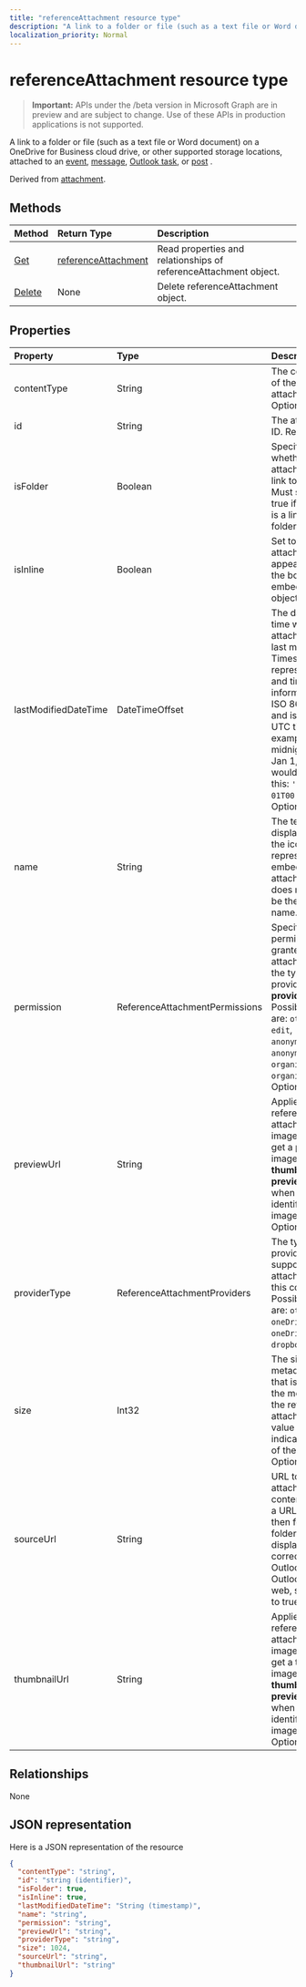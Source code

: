 ```yaml
---
title: "referenceAttachment resource type"
description: "A link to a folder or file (such as a text file or Word document) on a OneDrive for Business cloud drive, or other supported storage locations, attached to "
localization_priority: Normal
---
```


# referenceAttachment resource type

> **Important:** APIs under the /beta version in Microsoft Graph are in preview and are subject to change. Use of these APIs in production applications is not supported.

A link to a folder or file (such as a text file or Word document) on a OneDrive for Business cloud drive, or other supported storage locations, attached to 
an [event](../resources/event.md), [message](../resources/message.md), [Outlook task](../resources/outlooktask.md), or [post](../resources/post.md) .

Derived from [attachment](attachment.md).

## Methods

| Method       | Return Type  |Description|
|:---------------|:--------|:----------|
|[Get](../api/attachment-get.md) | [referenceAttachment](referenceattachment.md) |Read properties and relationships of referenceAttachment object.|
|[Delete](../api/attachment-delete.md) | None |Delete referenceAttachment object. |

## Properties
| Property	   | Type	|Description|
|:---------------|:--------|:----------|
|contentType|String|The content type of the attachment. Optional.|
|id|String|The attachment ID.  Read-only.|
|isFolder|Boolean|Specifies whether the attachment is a link to a folder. Must set this to true if **sourceUrl** is a link to a folder. Optional.|
|isInline|Boolean|Set to true if the attachment appears inline in the body of the embedding object. Optional.|
|lastModifiedDateTime|DateTimeOffset|The date and time when the attachment was last modified. The Timestamp type represents date and time information using ISO 8601 format and is always in UTC time. For example, midnight UTC on Jan 1, 2014 would look like this: `'2014-01-01T00:00:00Z'`. Optional.|
|name|String|The text that is displayed below the icon representing the embedded attachment. This does not need to be the actual file name. Required.|
|permission|ReferenceAttachmentPermissions|Specifies the permissions granted for the attachment by the type of provider in **providerType**. Possible values are: `other`, `view`, `edit`, `anonymousView`, `anonymousEdit`, `organizationView`, `organizationEdit`. Optional.|
|previewUrl|String|Applies to only a reference attachment of an image - URL to get a preview image. Use **thumbnailUrl** and **previewUrl** only when **sourceUrl** identifies an image file. Optional.|
|providerType|ReferenceAttachmentProviders|The type of provider that supports an attachment of this contentType. Possible values are: `other`, `oneDriveBusiness`, `oneDriveConsumer`, `dropbox`. Optional.|
|size|Int32|The size of the metadata in bytes that is stored on the message for the reference attachment. This value does not indicate the size of the actual file. Optional.|
|sourceUrl|String|URL to get the attachment content. If this is a URL to a folder, then for the folder to be displayed correctly in Outlook or Outlook on the web, set **isFolder** to true. Required.|
|thumbnailUrl|String|Applies to only a reference attachment of an image - URL to get a thumbnail image. Use **thumbnailUrl** and **previewUrl** only when **sourceUrl** identifies an image file. Optional.|

## Relationships
None



## JSON representation

Here is a JSON representation of the resource

<!-- {
  "blockType": "resource",
  "optionalProperties": [

  ],
  "@odata.type": "microsoft.graph.referenceAttachment"
}-->

```json
{
  "contentType": "string",
  "id": "string (identifier)",
  "isFolder": true,
  "isInline": true,
  "lastModifiedDateTime": "String (timestamp)",
  "name": "string",
  "permission": "string",
  "previewUrl": "string",
  "providerType": "string",
  "size": 1024,
  "sourceUrl": "string",
  "thumbnailUrl": "string"
}

```

<!-- uuid: 8fcb5dbc-d5aa-4681-8e31-b001d5168d79
2015-10-25 14:57:30 UTC -->
<!-- {
  "type": "#page.annotation",
  "description": "referenceAttachment resource",
  "keywords": "",
  "section": "documentation",
  "tocPath": ""
}-->
